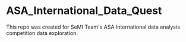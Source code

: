 # ASA_International_Data_Quest
This repo was created for SeMI Team's ASA International data analysis competition data exploration.
